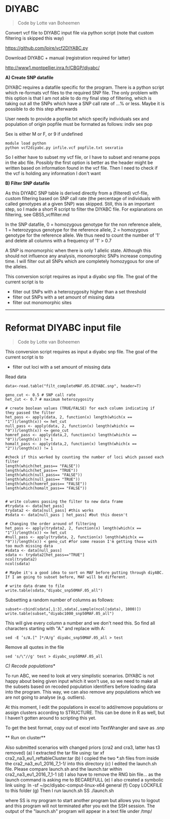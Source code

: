 DIYABC
===

> Code by Lotte van Boheemen

Convert vcf file to DIYABC input file via python script (note that custom filtering is skipped this way)

https://github.com/loire/vcf2DIYABC.py

Download DIYABC + manual (registration required for latter)

http://www1.montpellier.inra.fr/CBGP/diyabc/

**A)	Create SNP datafile**

DIYABC requires a datafile specific for the program. There is a python script which 
re-formats vcf files to the required SNP file. The only problem with this option is 
that I am not able to do my final step of filtering, which is taking out all the SNPs
which have a SNP call rate of ...% or less. Maybe it is possible to do this step afterwards

User needs to provide a popfile.txt which specify individuals sex and population of origin
popfile must be formated as follows:
indiv sex pop

Sex is either M or F, or 9 if undefined
```
module load python
python vcf2diyabc.py infile.vcf popfile.txt sexratio
```

So I either have to subset my vcf file, or I have to subset and rename pops in the abc 
file. Possibly the first option is better as the header might be written based on
information found in the vcf file. Then I need to check if the vcf is holding any information I don't want


**B)	Filter SNP datafile**

As this DIYABC SNP table is derived directly from a (filtered) vcf-file, custom filtering
based on SNP call rate (the percentage of individuals with called genotypes at a given
SNP) was skipped. Still, this is an important step, so I made a short R script to filter
the DIYABC file. For explanations on filtering, see GBS5_vcffilter.md

In the SNP datafile, 0 = homozygous genotype for the non reference allele, 1 = heterozygous
genotype for the reference allele, 2 = homozygous genotype for the reference allele. We
thus need to count the number of '1' and delete all columns with a frequency of '1' > 0.7

A SNP is monomorphic when there is only 1 allelic state. Although this should not influence
any analysis, monomorphic SNPs increase computing time. I will filter out all SNPs which
are completely homozygous for one of the alleles.

This conversion script requires as input a diyabc snp file. The goal of the current script is to 
- filter out SNPs with a heterozygosity higher than a set threshold
- filter out SNPs with a set amount of missing data
- filter out monomorphic sites

---

Reformat DIYABC input file
===

> Code by Lotte van Boheemen


This conversion script requires as input a diyabc snp file. The goal of the current script is to 
- filter out loci with a set amount of missing data

Read data

```{r}
data<-read.table("filt_completeMAF.05.DIYABC.snp", header=T)
```

```{r}
geno_cut <- 0.5 # SNP call rate
het_cut <- 0.7 # maximum heterozygosity

# create boolean values (TRUE/FALSE) for each column indicating if they passed the filter
het_pass <- apply(data, 2, function(x) length(which(x == "1"))/length(x)) <= het_cut
null_pass <- apply(data, 2, function(x) length(which(x == "9"))/length(x)) <= geno_cut
homref_pass <- apply(data,2, function(x) length(which(x == "0"))/length(x)) != 1
homalt_pass <- apply(data,2, function(x) length(which(x == "2"))/length(x)) != 1

#check if this worked by counting the number of loci which passed each filter
length(which(het_pass== "FALSE"))
length(which(het_pass== "TRUE"))
length(which(null_pass== "FALSE"))
length(which(null_pass== "TRUE"))
length(which(homref_pass== "FALSE"))
length(which(homalt_pass== "FALSE"))


# write columns passing the filter to new data frame
#trydata <- data[het_pass]
trydata2 <- data[null_pass] #this works
#sdata <- data[null_pass | het_pass] #but this doesn't

# Changing the order around of filtering
het_pass <- apply(trydata2, 2, function(x) length(which(x == "1"))/length(x)) <= het_cut
#null_pass <- apply(trydata, 2, function(x) length(which(x == "9"))/length(x)) < geno_cut #for some reason I'm getting those with too much missing data
#sdata <- data[null_pass]
sdata <- trydata2[het_pass=="TRUE"]
ncol(trydata2)
ncol(sdata)

# Maybe it's a good idea to sort on MAF before putting through diyABC. If I am going to subset before, MAF will be different. 

# write data drame to file
write.table(sdata,"diyabc_snp50MAF.05_all")
```


Subsetting a random number of columns as follows:
```{r}
subset<-cbind(sdata[,1:3],sdata[,sample(ncol(sdata), 1000)])
write.table(subset,"diyabc1000_snp50MAF.05_all")
```

This will give every column a number and we don't need this. So find all characters 
starting with "A." and replace with A:

```
sed -E ’s/A.[^ ]*/A/g’ diyabc_snp50MAF.05_all > test
```

Remove all quotes in the file

```
sed 's/\"//g' test > diyabc_snp50MAF.05_all
```

*C)	Recode populations**

To run ABC, we need to look at very simplistic scenarios. DIYABC is not happy about being
given input which it won't use, so we need to make all the subsets based on recoded
population identifiers before loading data into the program. This way, we can also remove
any populations which we are not going to analyse (e.g. outliers).


At this moment, I edit the populations in excel to add/remove populations or assign 
clusters according to STRUCTURE. This can be done in R as well, but I haven't gotten
around to scripting this yet.

To get the best format, copy out of excel into TextWrangler and save as .snp


** Run on cluster**

Also submitted scenarios with changed priors (cra2 and cra3, latter has t3 removed)
(a) I extracted the tar file using: tar xf cra2_na3_eu1_reftableCluster.tar
(b) I copied the two *.sh files from inside the cra2_na3_eu1_2016_7_1-1/ into this directory
(c) I edited the launch.sh file. Please compare launch.sh and the launch.tar within cra2_na3_eu1_2016_7_1-1
(d) I also have to remove the RNG bin file... as the launch command is asking me to BECAREFULL
(e) I also created a symbolic link using:
     ln -sf ~/pc/diyabc-comput-linux-x64 general
(f) Copy LOCKFILE to this folder
(g) Then I run launch.sh 
    SS ./launch.sh

where SS is my program to start another program but allows you to logout and this program will not terminated after
you exit the SSH session. The output of the "launch.sh" program will appear in a text file under /tmp/

